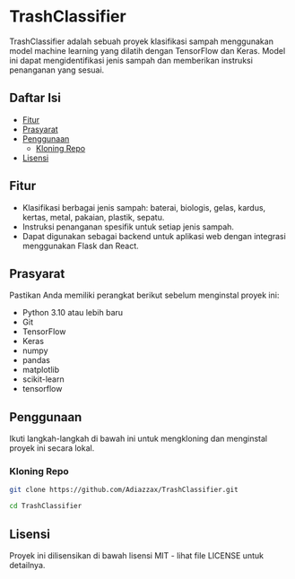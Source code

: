 # TrashClassifier

TrashClassifier adalah sebuah proyek klasifikasi sampah menggunakan model machine learning yang dilatih dengan TensorFlow dan Keras. Model ini dapat mengidentifikasi jenis sampah dan memberikan instruksi penanganan yang sesuai.

## Daftar Isi

- [Fitur](#fitur)
- [Prasyarat](#prasyarat)
- [Penggunaan](#penggunaan)
  - [Kloning Repo](#kloning-repo)
- [Lisensi](#lisensi)

## Fitur

- Klasifikasi berbagai jenis sampah: baterai, biologis, gelas, kardus, kertas, metal, pakaian, plastik, sepatu.
- Instruksi penanganan spesifik untuk setiap jenis sampah.
- Dapat digunakan sebagai backend untuk aplikasi web dengan integrasi menggunakan Flask dan React.

## Prasyarat

Pastikan Anda memiliki perangkat berikut sebelum menginstal proyek ini:

- Python 3.10 atau lebih baru
- Git
- TensorFlow
- Keras
- numpy
- pandas
- matplotlib
- scikit-learn
- tensorflow


## Penggunaan

Ikuti langkah-langkah di bawah ini untuk mengkloning dan menginstal proyek ini secara lokal.

### Kloning Repo

```sh
git clone https://github.com/Adiazzax/TrashClassifier.git
```
```sh
cd TrashClassifier
```
## Lisensi

Proyek ini dilisensikan di bawah lisensi MIT - lihat file LICENSE untuk detailnya.

